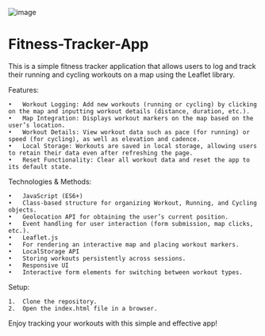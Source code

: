 
![image](https://github.com/user-attachments/assets/b31348c8-1b34-4a29-b966-5c1b8ed1df78)


# Fitness-Tracker-App
This is a simple fitness tracker application that allows users to log and track their running and cycling workouts on a map using the Leaflet library.

Features:

	•	Workout Logging: Add new workouts (running or cycling) by clicking on the map and inputting workout details (distance, duration, etc.).
	•	Map Integration: Displays workout markers on the map based on the user’s location.
	•	Workout Details: View workout data such as pace (for running) or speed (for cycling), as well as elevation and cadence.
	•	Local Storage: Workouts are saved in local storage, allowing users to retain their data even after refreshing the page.
	•	Reset Functionality: Clear all workout data and reset the app to its default state.

Technologies & Methods:

	•	JavaScript (ES6+)
	•	Class-based structure for organizing Workout, Running, and Cycling objects.
	•	Geolocation API for obtaining the user’s current position.
	•	Event handling for user interaction (form submission, map clicks, etc.).
	•	Leaflet.js
	•	For rendering an interactive map and placing workout markers.
	•	LocalStorage API
	•	Storing workouts persistently across sessions.
	•	Responsive UI
	•	Interactive form elements for switching between workout types.

Setup:

	1.	Clone the repository.
	2.	Open the index.html file in a browser.

Enjoy tracking your workouts with this simple and effective app!
